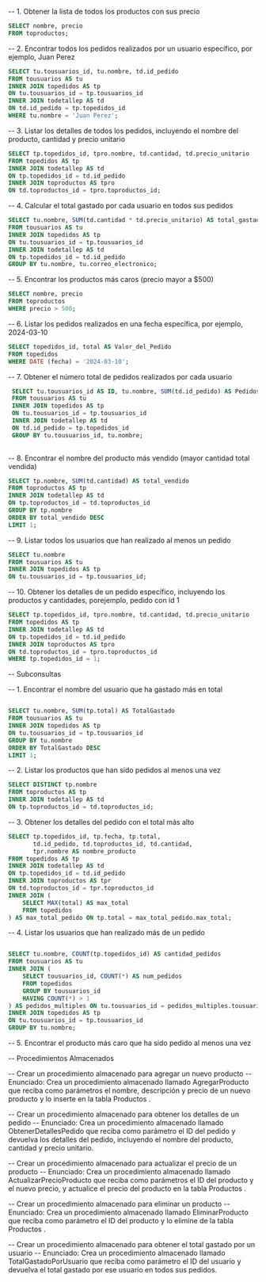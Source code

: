 -- 1. Obtener la lista de todos los productos con sus precio
~~~sql
SELECT nombre, precio
FROM toproductos;
~~~
 -- 2. Encontrar todos los pedidos realizados por un usuario específico, por ejemplo, Juan Perez
 ~~~sql
 SELECT tu.tousuarios_id, tu.nombre, td.id_pedido
 FROM tousuarios AS tu
 INNER JOIN topedidos AS tp
 ON tu.tousuarios_id = tp.tousuarios_id
 INNER JOIN todetallep AS td
 ON td.id_pedido = tp.topedidos_id
 WHERE tu.nombre = 'Juan Perez';
 ~~~
-- 3. Listar los detalles de todos los pedidos, incluyendo el nombre del producto, cantidad y precio unitario
~~~sql
SELECT tp.topedidos_id, tpro.nombre, td.cantidad, td.precio_unitario
FROM topedidos AS tp
INNER JOIN todetallep AS td 
ON tp.topedidos_id = td.id_pedido
INNER JOIN toproductos AS tpro 
ON td.toproductos_id = tpro.toproductos_id;
~~~

-- 4. Calcular el total gastado por cada usuario en todos sus pedidos
~~~sql
SELECT tu.nombre, SUM(td.cantidad * td.precio_unitario) AS total_gastado
FROM tousuarios AS tu
INNER JOIN topedidos AS tp 
ON tu.tousuarios_id = tp.tousuarios_id
INNER JOIN todetallep AS td 
ON tp.topedidos_id = td.id_pedido
GROUP BY tu.nombre, tu.correo_electronico;
~~~

-- 5. Encontrar los productos más caros (precio mayor a $500)
~~~sql
SELECT nombre, precio
FROM toproductos
WHERE precio > 500;
~~~

-- 6. Listar los pedidos realizados en una fecha específica, por ejemplo, 2024-03-10
~~~sql
SELECT topedidos_id, total AS Valor_del_Pedido
FROM topedidos
WHERE DATE (fecha) = '2024-03-10';
~~~
-- 7. Obtener el número total de pedidos realizados por cada usuario
~~~sql
 SELECT tu.tousuarios_id AS ID, tu.nombre, SUM(td.id_pedido) AS Pedidos_realizados
 FROM tousuarios AS tu
 INNER JOIN topedidos AS tp
 ON tu.tousuarios_id = tp.tousuarios_id
 INNER JOIN todetallep AS td
 ON td.id_pedido = tp.topedidos_id
 GROUP BY tu.tousuarios_id, tu.nombre;
 
~~~
-- 8. Encontrar el nombre del producto más vendido (mayor cantidad total vendida)
~~~sql
SELECT tp.nombre, SUM(td.cantidad) AS total_vendido
FROM toproductos AS tp
INNER JOIN todetallep AS td 
ON tp.toproductos_id = td.toproductos_id
GROUP BY tp.nombre
ORDER BY total_vendido DESC
LIMIT 1;

~~~
-- 9. Listar todos los usuarios que han realizado al menos un pedido
~~~sql
SELECT tu.nombre
FROM tousuarios AS tu
INNER JOIN topedidos AS tp
ON tu.tousuarios_id = tp.tousuarios_id;

~~~


-- 10. Obtener los detalles de un pedido específico, incluyendo los productos y cantidades, porejemplo, pedido con id 1
~~~sql
SELECT tp.topedidos_id, tpro.nombre, td.cantidad, td.precio_unitario
FROM topedidos AS tp
INNER JOIN todetallep AS td 
ON tp.topedidos_id = td.id_pedido
INNER JOIN toproductos AS tpro 
ON td.toproductos_id = tpro.toproductos_id
WHERE tp.topedidos_id = 1;

~~~
-- Subconsultas

-- 1. Encontrar el nombre del usuario que ha gastado más en total
~~~sql

SELECT tu.nombre, SUM(tp.total) AS TotalGastado
FROM tousuarios AS tu
INNER JOIN topedidos AS tp 
ON tu.tousuarios_id = tp.tousuarios_id
GROUP BY tu.nombre
ORDER BY TotalGastado DESC
LIMIT 1;
~~~


-- 2. Listar los productos que han sido pedidos al menos una vez
~~~sql
SELECT DISTINCT tp.nombre
FROM toproductos AS tp
INNER JOIN todetallep AS td 
ON tp.toproductos_id = td.toproductos_id;

~~~

-- 3. Obtener los detalles del pedido con el total más alto
~~~sql
SELECT tp.topedidos_id, tp.fecha, tp.total,
       td.id_pedido, td.toproductos_id, td.cantidad,
       tpr.nombre AS nombre_producto
FROM topedidos AS tp
INNER JOIN todetallep AS td 
ON tp.topedidos_id = td.id_pedido
INNER JOIN toproductos AS tpr 
ON td.toproductos_id = tpr.toproductos_id
INNER JOIN (
    SELECT MAX(total) AS max_total
    FROM topedidos
) AS max_total_pedido ON tp.total = max_total_pedido.max_total;

~~~
-- 4. Listar los usuarios que han realizado más de un pedido
~~~sql

SELECT tu.nombre, COUNT(tp.topedidos_id) AS cantidad_pedidos
FROM tousuarios AS tu
INNER JOIN (
    SELECT tousuarios_id, COUNT(*) AS num_pedidos
    FROM topedidos
    GROUP BY tousuarios_id
    HAVING COUNT(*) > 1
) AS pedidos_multiples ON tu.tousuarios_id = pedidos_multiples.tousuarios_id
INNER JOIN topedidos AS tp 
ON tu.tousuarios_id = tp.tousuarios_id
GROUP BY tu.nombre;

~~~
-- 5. Encontrar el producto más caro que ha sido pedido al menos una vez


-- Procedimientos Almacenados

-- Crear un procedimiento almacenado para agregar un nuevo producto
-- Enunciado: Crea un procedimiento almacenado llamado AgregarProducto que reciba como parámetros el nombre, descripción y precio de un nuevo producto y lo inserte en la tabla Productos .



-- Crear un procedimiento almacenado para obtener los detalles de un pedido
-- Enunciado: Crea un procedimiento almacenado llamado ObtenerDetallesPedido que reciba como parámetro el ID del pedido y devuelva los detalles del pedido, incluyendo el nombre del producto, cantidad y precio unitario.


-- Crear un procedimiento almacenado para actualizar el precio de un producto
-- Enunciado: Crea un procedimiento almacenado llamado ActualizarPrecioProducto que reciba como parámetros el ID del producto y el nuevo precio, y actualice el precio del producto en la tabla Productos .


-- Crear un procedimiento almacenado para eliminar un producto
-- Enunciado: Crea un procedimiento almacenado llamado EliminarProducto que reciba como parámetro el ID del producto y lo elimine de la tabla Productos .


-- Crear un procedimiento almacenado para obtener el total gastado por un usuario
-- Enunciado: Crea un procedimiento almacenado llamado TotalGastadoPorUsuario que reciba como parámetro el ID del usuario y devuelva el total gastado por ese usuario en todos sus pedidos.
